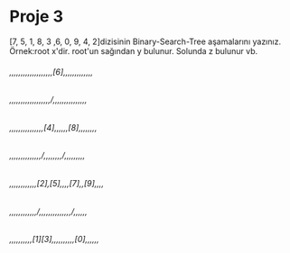 # Proje 3
[7, 5, 1, 8, 3 ,6, 0, 9, 4, 2]dizisinin Binary-Search-Tree aşamalarını yazınız.
Örnek:root x'dir. root'un sağından y bulunur. Solunda z bulunur vb.


###### ,,,,,,,,,,,,,,,,,,,[6],,,,,,,,,,,,,
###### ,,,,,,,,,,,,,,,,,,/,,,\,,,,,,,,,,,,
###### ,,,,,,,,,,,,,,,[4],,,,,,[8],,,,,,,,
###### ,,,,,,,,,,,,,,/,,\,,,,,,/,,\,,,,,,,
###### ,,,,,,,,,,,,[2],[5],,,,[7],,[9],,,,
###### ,,,,,,,,,,,,/\,,,,,,,,,,,,,,/,,,,,,
###### ,,,,,,,,,,[1][3],,,,,,,,,,[0],,,,,,
